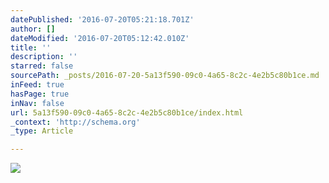 ```yaml
---
datePublished: '2016-07-20T05:21:18.701Z'
author: []
dateModified: '2016-07-20T05:12:42.010Z'
title: ''
description: ''
starred: false
sourcePath: _posts/2016-07-20-5a13f590-09c0-4a65-8c2c-4e2b5c80b1ce.md
inFeed: true
hasPage: true
inNav: false
url: 5a13f590-09c0-4a65-8c2c-4e2b5c80b1ce/index.html
_context: 'http://schema.org'
_type: Article

---
```

![](https://imgflo.herokuapp.com/graph/vahj1ThiexotieMo/3cadfdf497acff9328a998e92c1279c3/croprotate.jpg?cropheight=6000&cropwidth=4001&degrees=0&input=https%3A%2F%2Fthe-grid-user-content.s3-us-west-2.amazonaws.com%2F7c1bb1a0-a709-4868-82e6-3088aca7b297.jpg&x=0&y=0)